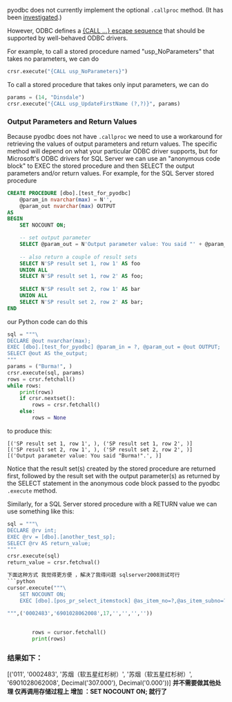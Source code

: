 pyodbc does not currently implement the optional `.callproc` method. (It has been [investigated](https://github.com/mkleehammer/pyodbc/issues/184).) 

However, ODBC defines a [{CALL ...} escape sequence](https://msdn.microsoft.com/en-us/library/ms403294.aspx) that should be supported by well-behaved ODBC drivers.

For example, to call a stored procedure named "usp_NoParameters" that takes no parameters, we can do

```python
crsr.execute("{CALL usp_NoParameters}")
```

To call a stored procedure that takes only input parameters, we can do

```python
params = (14, "Dinsdale")
crsr.execute("{CALL usp_UpdateFirstName (?,?)}", params)
```

### Output Parameters and Return Values

Because pyodbc does not have `.callproc` we need to use a workaround for retrieving the values of output parameters and return values. The specific method will depend on what your particular ODBC driver supports, but for Microsoft's ODBC drivers for SQL Server we can use an "anonymous code block" to EXEC the stored procedure and then SELECT the output parameters and/or return values. For example, for the SQL Server stored procedure

```sql
CREATE PROCEDURE [dbo].[test_for_pyodbc] 
    @param_in nvarchar(max) = N'', 
    @param_out nvarchar(max) OUTPUT
AS
BEGIN
    SET NOCOUNT ON;

    -- set output parameter
    SELECT @param_out = N'Output parameter value: You said "' + @param_in + N'".';
    
    -- also return a couple of result sets
    SELECT N'SP result set 1, row 1' AS foo
    UNION ALL
    SELECT N'SP result set 1, row 2' AS foo;
    
    SELECT N'SP result set 2, row 1' AS bar
    UNION ALL
    SELECT N'SP result set 2, row 2' AS bar;
END
```

our Python code can do this

```python
sql = """\
DECLARE @out nvarchar(max);
EXEC [dbo].[test_for_pyodbc] @param_in = ?, @param_out = @out OUTPUT;
SELECT @out AS the_output;
"""
params = ("Burma!", )
crsr.execute(sql, params)
rows = crsr.fetchall()
while rows:
    print(rows)
    if crsr.nextset():
        rows = crsr.fetchall()
    else:
        rows = None
```

to produce this:

```none
[('SP result set 1, row 1', ), ('SP result set 1, row 2', )]
[('SP result set 2, row 1', ), ('SP result set 2, row 2', )]
[('Output parameter value: You said "Burma!".', )]
```

Notice that the result set(s) created by the stored procedure are returned first, followed by the result set with the output parameter(s) as returned by the SELECT statement in the anonymous code block passed to the pyodbc `.execute` method.

Similarly, for a SQL Server stored procedure with a RETURN value we can use something like this:


```python
sql = """\
DECLARE @rv int;
EXEC @rv = [dbo].[another_test_sp];
SELECT @rv AS return_value;
"""
crsr.execute(sql)
return_value = crsr.fetchval()

下面这种方式 我觉得更方便 ，解决了我得问题 sqlserver2008测试可行
```python
cursor.execute("""\
	SET NOCOUNT ON; 
	EXEC [dbo].[pos_pr_select_itemstock] @as_item_no=?,@as_item_subno=?,@ai_branchid=?,@as_item_name=?,@as_item_subname=?,@as_clsno=?,@as_itembrand=?;
		
""",('0002483','6901028062008',17,'','','',''))

		
		rows = cursor.fetchall()
		print(rows)
```
### 结果如下：

[('011', '0002483', '苏烟（软五星红杉树）', '苏烟（软五星红杉树）', '6901028062008', Decimal('307.000'), Decimal('0.000'))]
**并不需要做其他处理 仅再调用存储过程上 增加 ：SET NOCOUNT ON;  就行了**